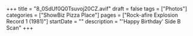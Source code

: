 +++
title = "8_0SdUf0Q0Tsuvoj20CZ.avif"
draft = false
tags = ["Photos"]
categories = ["ShowBiz Pizza Place"]
pages = ["Rock-afire Explosion Record 1 (1981)"]
startDate = ""
description = "'Happy Birthday' Side B Scan"
+++
